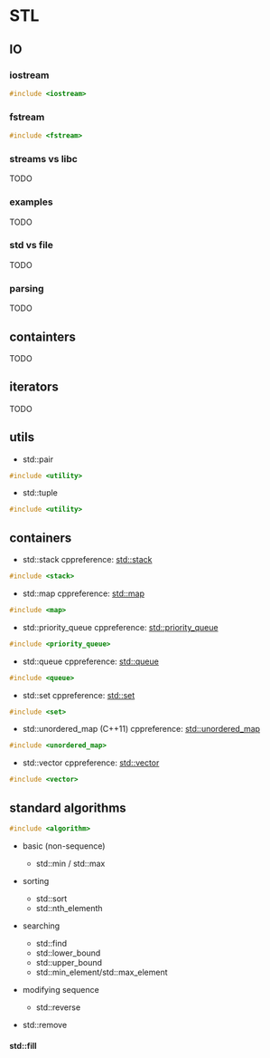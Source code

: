  
# STL

## IO
### iostream
``` cpp
#include <iostream>
```
### fstream
``` cpp
#include <fstream>
```
### streams vs libc
TODO
### examples
TODO
### std vs file
TODO
### parsing
TODO

## containters
TODO
## iterators
TODO

 ## utils
- std::pair
``` cpp
#include <utility>
```
- std::tuple
``` cpp
#include <utility>
```

## containers
- std::stack
cppreference: [std::stack](http://en.cppreference.com/w/cpp/container/stack)
``` cpp
#include <stack>
```

- std::map
cppreference: [std::map](http://en.cppreference.com/w/cpp/container/map)
``` cpp
#include <map>
```
- std::priority_queue
cppreference: [std::priority_queue](http://en.cppreference.com/w/cpp/container/priority_queue)
``` cpp
#include <priority_queue>
```

- std::queue
cppreference: [std::queue](http://en.cppreference.com/w/cpp/container/queue)
``` cpp
#include <queue>
```


- std::set
cppreference: [std::set](http://en.cppreference.com/w/cpp/container/set)
``` cpp
#include <set>
```

- std::unordered_map (C++11)
cppreference: [std::unordered_map](http://en.cppreference.com/w/cpp/container/unordered_map)
``` cpp
#include <unordered_map>
```

- std::vector
cppreference: [std::vector](http://en.cppreference.com/w/cpp/container/vector)
``` cpp
#include <vector>
```
## standard algorithms
``` cpp
#include <algorithm>
```

- basic (non-sequence)
  - std::min / std::max

- sorting
  - std::sort
  - std::nth_elementh

- searching
  - std::find
  - std::lower_bound
  - std::upper_bound
  - std::min_element/std::max_element

- modifying sequence
  - std::reverse
- std::remove
#### std::fill

<!--stackedit_data:
eyJoaXN0b3J5IjpbMTYwMjEzNTI0M119
-->